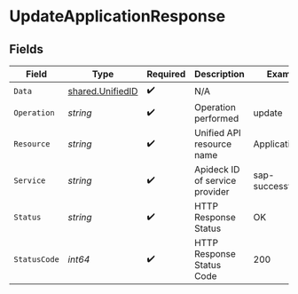 # UpdateApplicationResponse


## Fields

| Field                                                       | Type                                                        | Required                                                    | Description                                                 | Example                                                     |
| ----------------------------------------------------------- | ----------------------------------------------------------- | ----------------------------------------------------------- | ----------------------------------------------------------- | ----------------------------------------------------------- |
| `Data`                                                      | [shared.UnifiedID](../../../pkg/models/shared/unifiedid.md) | :heavy_check_mark:                                          | N/A                                                         |                                                             |
| `Operation`                                                 | *string*                                                    | :heavy_check_mark:                                          | Operation performed                                         | update                                                      |
| `Resource`                                                  | *string*                                                    | :heavy_check_mark:                                          | Unified API resource name                                   | Applications                                                |
| `Service`                                                   | *string*                                                    | :heavy_check_mark:                                          | Apideck ID of service provider                              | sap-successfactors                                          |
| `Status`                                                    | *string*                                                    | :heavy_check_mark:                                          | HTTP Response Status                                        | OK                                                          |
| `StatusCode`                                                | *int64*                                                     | :heavy_check_mark:                                          | HTTP Response Status Code                                   | 200                                                         |